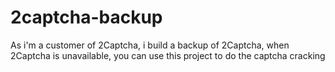 # 2captcha-backup
As i'm a customer of 2Captcha, i build a backup of 2Captcha, when 2Captcha is unavailable, you can use this project to do the captcha cracking
